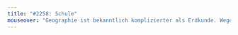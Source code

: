 ```yaml
---
title: "#2258: Schule"
mouseover: "Geographie ist bekanntlich komplizierter als Erdkunde. Wegen der Fremdwortität."
---
```


